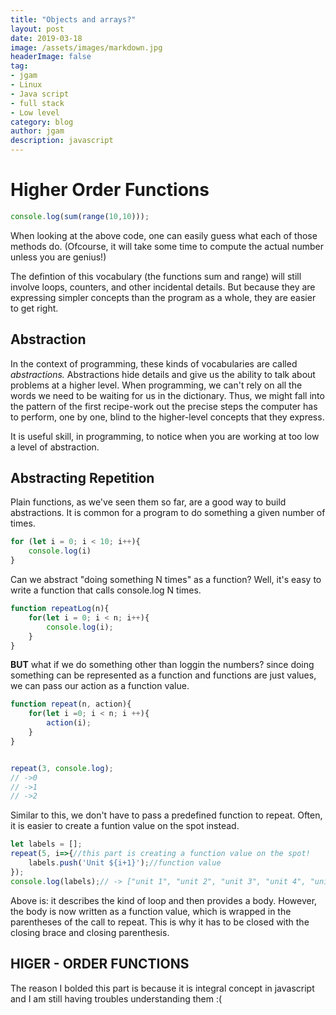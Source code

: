 ```yaml
---
title: "Objects and arrays?"
layout: post
date: 2019-03-18
image: /assets/images/markdown.jpg
headerImage: false
tag:
- jgam
- Linux
- Java script
- full stack
- Low level
category: blog
author: jgam
description: javascript
---
```


# Higher Order Functions

```javascript
console.log(sum(range(10,10)));
```

When looking at the above code, one can easily guess what each of those methods do. (Ofcourse, it will take some time to compute the actual number unless you are genius!)

The defintion of this vocabulary (the functions sum and range) will still involve loops, counters, and other incidental details. But because they are expressing simpler concepts than the program as a whole, they are easier to get right.

## Abstraction

In the context of programming, these kinds of vocabularies are called *abstractions.* Abstractions hide details and give us the ability to talk about problems at a higher level. When programming, we can't rely on all the words we need to be waiting for us in the dictionary. Thus, we might fall into the pattern of the first recipe-work out the precise steps the computer has to perform, one by one, blind to the higher-level concepts that they express.

It is useful skill, in programming, to notice when you are working at too low a level of abstraction.

## Abstracting Repetition

Plain functions, as we've seen them so far, are a good way to build abstractions. It is common for a program to do something a given number of times.
```javascript
for (let i = 0; i < 10; i++){
    console.log(i)
}
```

Can we abstract "doing something N times" as a function? Well, it's easy to write a function that calls console.log N times.

```javascript
function repeatLog(n){
    for(let i = 0; i < n; i++){
        console.log(i);
    }
}
```

**BUT** what if we do something other than loggin the numbers? since doing something can be represented as a function and functions are just values, we can pass our action as a function value.

```javascript
function repeat(n, action){
    for(let i =0; i < n; i ++){
        action(i);
    }
}


repeat(3, console.log);
// ->0
// ->1
// ->2
```

Similar to this, we don't have to pass a predefined function to repeat. Often, it is easier to create a funtion value on the spot instead.

```javascript
let labels = [];
repeat(5, i=>{//this part is creating a function value on the spot!
    labels.push('Unit ${i+1}');//function value
});
console.log(labels);// -> ["unit 1", "unit 2", "unit 3", "unit 4", "unit 5"]
```

Above is: it describes the kind of loop and then provides a body. However, the body is now written as a function value, which is wrapped in the parentheses of the call to repeat. This is why it has to be closed with the closing brace and closing parenthesis.

## HIGER - ORDER FUNCTIONS

The reason I bolded this part is because it is integral concept in javascript and I am still having troubles understanding them :(

